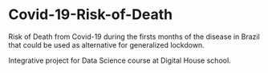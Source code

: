 # Covid-19-Risk-of-Death
Risk of Death from Covid-19 during the firsts months of the disease in Brazil that could be used as alternative for generalized lockdown.

Integrative project for Data Science course at Digital House school.
